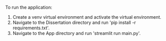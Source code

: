 To run the application:

1. Create a venv virtual environment and activate the virtual environment.
2. Navigate to the Dissertation directory and run 'pip install -r requirements.txt'.
3. Navigate to the App directory and run 'streamlit run main.py'.
